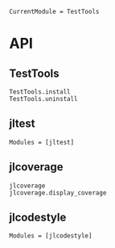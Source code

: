 ```@meta
CurrentModule = TestTools
```

# API

## TestTools

```@docs
TestTools.install
TestTools.uninstall
```

## jltest

```@autodocs
Modules = [jltest]
```

## jlcoverage

```@docs
jlcoverage
jlcoverage.display_coverage
```

## jlcodestyle

```@autodocs
Modules = [jlcodestyle]
```
